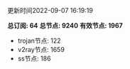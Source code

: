 更新时间2022-09-07 16:19:19

**总订阅: 64**
**总节点: 9240**
**有效节点: 1967**
- trojan节点: 122
- v2ray节点: 1659
- ss节点: 186
